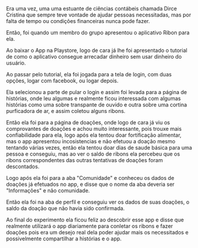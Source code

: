 Era uma vez, uma uma estuante de ciências contábeis chamada Dirce Cristina que sempre teve vontade de ajudar pessoas necessitadas, mas por falta de tempo ou condições financeiras nunca pode fazer.

Então, foi quando um membro do grupo apresentou o aplicativo Ribon para ela.

Ao baixar o App na Playstore, logo de cara já lhe foi apresentado o tutorial de como o aplicativo consegue arrecadar dinheiro sem usar dinheiro do usuário.

Ao passar pelo tutorial, ela foi jogada para a tela de login, com duas opções, logar com facebook, ou logar depois.

Ela selecionou a parte de pular o login e assim foi levada para a página de histórias, onde leu algumas e realmente ficou interessada com algumas histórias como uma sobre transpante de ouvido e outra sobre uma cortina purficadora de ar, e assim coletou alguns ribons.

Então ela foi para a página de doações, onde logo de cara já viu os comprovantes de doações e achou muito interessante, pois trouxe mais confiabilidade para ela, logo após ela tentou doar fortificação alimentar, mas o app apresentou incosistencias e não efetuou a doação mesmo tentando várias vezes, então ela tentou doar dias de saude básica para uma pessoa e conseguiu, mas ao ver o saldo de ribons ela percebeu que os ribons correspondentes das outras tentativas de doações foram descontados.

Logo após ela foi para a aba "Comunidade" e conheceu os dados de doações já efetuados no app, e disse que o nome da aba deveria ser "Informações" e não comunidade.

Então ela foi na aba de perfil e conseguiu ver os dados de suas doações, o saldo da doação que não havia sido 
confirmada.

Ao final do experimento ela ficou feliz ao descobrir esse app e disse que realmente utilizará o app diariamente para conletar os ribons e fazer doações pois era um desejo real dela poder ajudar mais os necessitados e possivelmente compartilhar a histórias e o app.
